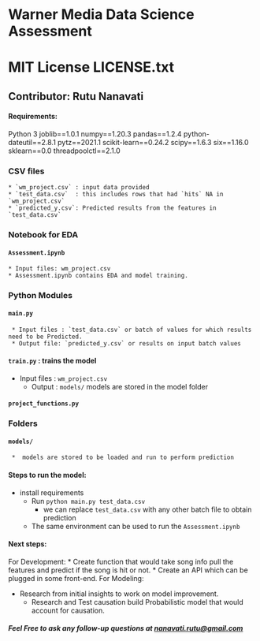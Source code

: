 # Warner Media Data Science Assessment
# MIT License LICENSE.txt 

## Contributor: Rutu Nanavati
#### Requirements:
Python 3
joblib==1.0.1
numpy==1.20.3
pandas==1.2.4
python-dateutil==2.8.1
pytz==2021.1
scikit-learn==0.24.2
scipy==1.6.3
six==1.16.0
sklearn==0.0
threadpoolctl==2.1.0


### CSV files
	* `wm_project.csv` : input data provided
	* `test_data.csv`  : this includes rows that had `hits` NA in `wm_project.csv`
	* `predicted_y.csv`: Predicted results from the features in `test_data.csv`


### Notebook for EDA
####  `Assessment.ipynb`
	* Input files: wm_project.csv
	* Assessment.ipynb contains EDA and model training.

### Python Modules
#### `main.py`
	 * Input files : `test_data.csv` or batch of values for which results need to be Predicted.
	 * Output file: `predicted_y.csv` or results on input batch values

#### `train.py` :  trains the model
   * Input files : `wm_project.csv`
	 * Output : `models/` models are stored in the model folder
#### `project_functions.py`

### Folders
#### `models/`
	 *  models are stored to be loaded and run to perform prediction

#### Steps to run the model:
  * install requirements
	* Run `python main.py test_data.csv`
		- we can replace `test_data.csv` with any other batch file to obtain prediction
	* The same environment can be used to run the `Assessment.ipynb`
#### Next steps:
For Development:
	* Create function that would take song info pull the features and predict if the song is hit or not.
	* Create an API which can be plugged in some front-end.
For Modeling:
  * Research from initial insights to work on model improvement.
	* Research and Test causation build Probabilistic model that would account for causation.

##### Feel Free to ask any follow-up questions at nanavati.rutu@gmail.com
